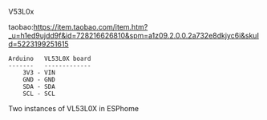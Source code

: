 

V53L0x

taobao:https://item.taobao.com/item.htm?_u=h1ed9ujdd9f&id=728216626810&spm=a1z09.2.0.0.2a732e8dkjyc6i&skuId=5223199251615

~~~
Arduino   VL53L0X board
-------   -------------
    3V3 - VIN
    GND - GND
    SDA - SDA
    SCL - SCL
~~~

Two instances of VL53L0X in ESPhome
